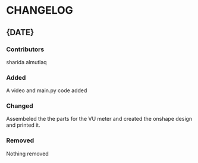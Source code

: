 # CHANGELOG

## {DATE}
### Contributors
sharida almutlaq

### Added
A video and main.py code added

### Changed
Assembeled the the parts for the VU meter and created the onshape design and printed it.

### Removed
Nothing removed